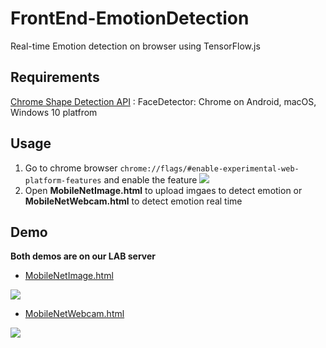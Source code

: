 # FrontEnd-EmotionDetection
Real-time Emotion detection on browser using TensorFlow.js

## Requirements
[Chrome Shape Detection API](https://www.chromestatus.com/feature/4757990523535360) :
FaceDetector: Chrome on Android, macOS, Windows 10 platfrom

## Usage
1. Go to chrome browser ```chrome://flags/#enable-experimental-web-platform-features``` and enable the feature ![](https://i.imgur.com/7JhkpJn.png)
2. Open **MobileNetImage.html** to upload imgaes to detect emotion or **MobileNetWebcam.html** to detect emotion real time

## Demo
**Both demos are on our LAB server**
* [MobileNetImage.html](https://mirlab.org:444/demo/emotion_chrome_tf/test_tfjs.html)

![](https://github.com/kevinisbest/FrontEnd-EmotionDetection/blob/master/images/tfjs_upload.gif)
* [MobileNetWebcam.html](https://mirlab.org:444/demo/emotion_chrome_tf/test_webcam.html)

![](https://github.com/kevinisbest/FrontEnd-EmotionDetection/blob/master/images/tfjs_webcam.gif)
